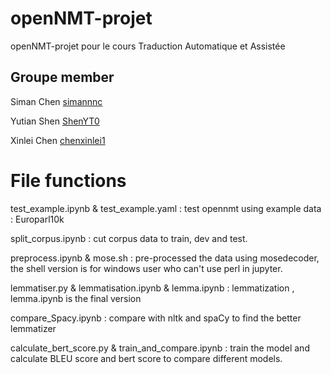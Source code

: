 # openNMT-projet
openNMT-projet pour le cours Traduction Automatique et Assistée

## Groupe member
Siman Chen [simannnc](https://github.com/simannnc)

Yutian Shen [ShenYT0](https://github.com/ShenYT0)

Xinlei Chen [chenxinlei1](https://github.com/chenxinlei1)

# File functions

test_example.ipynb & test_example.yaml : test opennmt using example data : Europarl10k

split_corpus.ipynb :  cut corpus data to train, dev and test.

preprocess.ipynb & mose.sh : pre-processed the data using mosedecoder, the shell version is for windows user who can't use perl in jupyter.

lemmatiser.py & lemmatisation.ipynb & lemma.ipynb : lemmatization , lemma.ipynb is the final version

compare_Spacy.ipynb : compare with nltk and spaCy to find the better lemmatizer

calculate_bert_score.py & train_and_compare.ipynb : train the model and calculate BLEU score and bert score to compare different models.